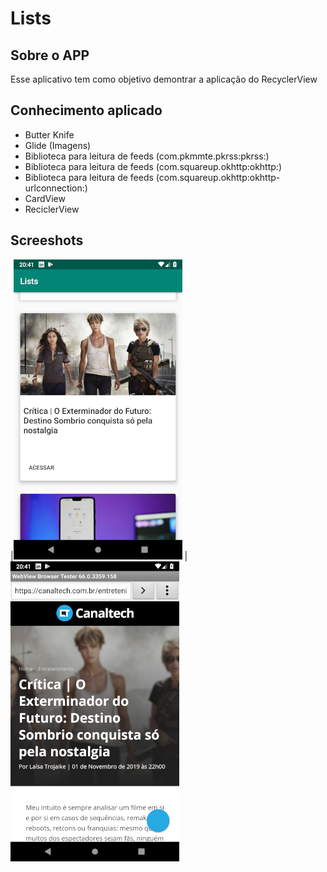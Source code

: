 # Lists

## Sobre o APP 
Esse aplicativo tem como objetivo demontrar a aplicação do RecyclerView
## Conhecimento aplicado
* Butter Knife
* Glide (Imagens)
* Biblioteca para leitura de feeds (com.pkmmte.pkrss:pkrss:)
* Biblioteca para leitura de feeds (com.squareup.okhttp:okhttp:)
* Biblioteca para leitura de feeds (com.squareup.okhttp:okhttp-urlconnection:)
* CardView
* ReciclerView

## Screeshots

|![Image 1](https://github.com/reginaldobarreto/Lists/blob/master/1.png)
|![Image 2](https://github.com/reginaldobarreto/Lists/blob/master/2.png)
